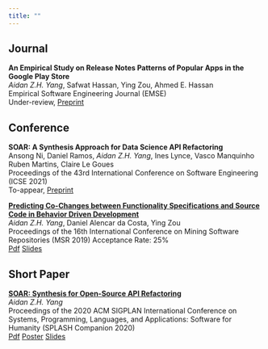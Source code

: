 ```yaml
---
title: ""
---
```


## Journal ##
**An Empirical Study on Release Notes Patterns of Popular Apps in the Google Play Store**  
*Aidan Z.H. Yang*, Safwat Hassan, Ying Zou, Ahmed E. Hassan  
Empirical Software Engineering Journal (EMSE)<br/> Under-review, [Preprint](https://aidanby.github.io/files/EMSE20-Pre.pdf)


## Conference ##
**SOAR: A Synthesis Approach for Data Science API Refactoring**  
Ansong Ni, Daniel Ramos, *Aidan Z.H. Yang*, Ines Lynce, Vasco Manquinho Ruben Martins, Claire Le Goues  
Proceedings of the 43rd International Conference on Software Engineering (ICSE 2021)<br/>To-appear, [Preprint](https://aidanby.github.io/files/SOAR_ICSE_Pre.pdf)

[**Predicting Co-Changes between Functionality Specifications and Source Code in Behavior Driven Development**](https://dl.acm.org/citation.cfm?id=3341968)  
*Aidan Z.H. Yang*, Daniel Alencar da Costa, Ying Zou  
Proceedings of the 16th International Conference on Mining Software Repositories (MSR 2019) 
Acceptance Rate: 25% <br/>
[Pdf](http://aidanby.github.io/files/msr2019.pdf)
[Slides](https://aidanby.github.io/files/MSR_pres.pdf)

## Short Paper ##
[**SOAR: Synthesis for Open-Source API Refactoring**](https://dl.acm.org/doi/abs/10.1145/3426430.3428129)  
*Aidan Z.H. Yang*   
Proceedings of the 2020 ACM SIGPLAN International Conference on Systems, Programming, Languages, and Applications: Software for Humanity (SPLASH Companion 2020) <br/>
[Pdf](http://aidanby.github.io/files/splash2020.pdf)
[Poster](http://aidanby.github.io/files/splash_poster.pdf)
[Slides](https://aidanby.github.io/files/splash_pres.pdf)


